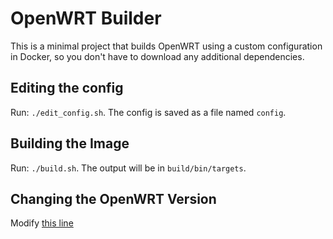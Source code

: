 # OpenWRT Builder

This is a minimal project that builds OpenWRT using a custom configuration in Docker, so you don't have to download any additional dependencies.

## Editing the config

Run: `./edit_config.sh`.
The config is saved as a file named `config`.

## Building the Image

Run: `./build.sh`.
The output will be in `build/bin/targets`.

## Changing the OpenWRT Version

Modify [this line](https://github.com/harry1453/openwrt-builder/blob/master/Dockerfile#L13)
